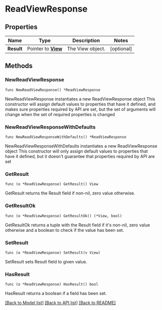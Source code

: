 # ReadViewResponse

## Properties

Name | Type | Description | Notes
------------ | ------------- | ------------- | -------------
**Result** | Pointer to [**View**](View.md) | The View object. | [optional] 

## Methods

### NewReadViewResponse

`func NewReadViewResponse() *ReadViewResponse`

NewReadViewResponse instantiates a new ReadViewResponse object
This constructor will assign default values to properties that have it defined,
and makes sure properties required by API are set, but the set of arguments
will change when the set of required properties is changed

### NewReadViewResponseWithDefaults

`func NewReadViewResponseWithDefaults() *ReadViewResponse`

NewReadViewResponseWithDefaults instantiates a new ReadViewResponse object
This constructor will only assign default values to properties that have it defined,
but it doesn't guarantee that properties required by API are set

### GetResult

`func (o *ReadViewResponse) GetResult() View`

GetResult returns the Result field if non-nil, zero value otherwise.

### GetResultOk

`func (o *ReadViewResponse) GetResultOk() (*View, bool)`

GetResultOk returns a tuple with the Result field if it's non-nil, zero value otherwise
and a boolean to check if the value has been set.

### SetResult

`func (o *ReadViewResponse) SetResult(v View)`

SetResult sets Result field to given value.

### HasResult

`func (o *ReadViewResponse) HasResult() bool`

HasResult returns a boolean if a field has been set.


[[Back to Model list]](../README.md#documentation-for-models) [[Back to API list]](../README.md#documentation-for-api-endpoints) [[Back to README]](../README.md)



